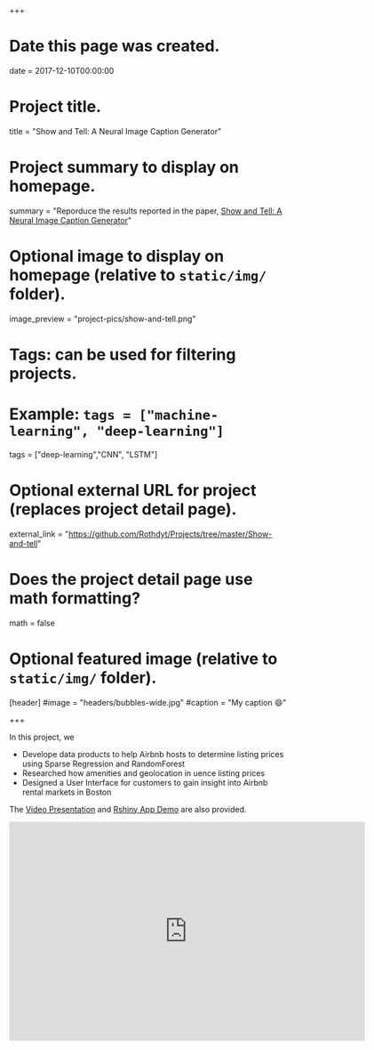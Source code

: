 +++
# Date this page was created.
date = 2017-12-10T00:00:00

# Project title.
title = "Show and Tell: A Neural Image Caption Generator"

# Project summary to display on homepage.
summary = "Reporduce the results reported in the paper, [Show and Tell: A Neural Image Caption Generator](https://arxiv.org/pdf/1411.4555.pdf)"

# Optional image to display on homepage (relative to `static/img/` folder).
image_preview = "project-pics/show-and-tell.png"

# Tags: can be used for filtering projects.
# Example: `tags = ["machine-learning", "deep-learning"]`
tags = ["deep-learning","CNN", "LSTM"]

# Optional external URL for project (replaces project detail page).
external_link = "https://github.com/Rothdyt/Projects/tree/master/Show-and-tell"

# Does the project detail page use math formatting?
math = false

# Optional featured image (relative to `static/img/` folder).
[header]
#image = "headers/bubbles-wide.jpg"
#caption = "My caption :smile:"

+++


In this project, we

* Develope data products to help Airbnb hosts to determine listing prices using Sparse Regression and RandomForest 
* Researched how amenities and geolocation in uence listing prices
* Designed a User Interface for customers to gain insight into Airbnb rental markets in Boston 

The [Video Presentation](https://mediaspace.illinois.edu/media/t/1_3yvpnzqn) and [Rshiny App Demo](https://yutongdai.shinyapps.io/shinyapp/) are also provided. 

<iframe id="kmsembed-1_3yvpnzqn" width="640" height="394" src="https://mediaspace.illinois.edu/embed/secure/iframe/entryId/1_3yvpnzqn/uiConfId/26883701" class="kmsembed" allowfullscreen webkitallowfullscreen mozAllowFullScreen allow="autoplay *; fullscreen *; encrypted-media *" frameborder="0" title="Kaltura Player"></iframe>